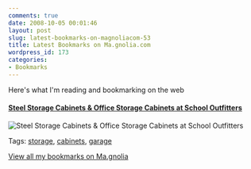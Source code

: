 ```yaml
---
comments: true
date: 2008-10-05 00:01:46
layout: post
slug: latest-bookmarks-on-magnoliacom-53
title: Latest Bookmarks on Ma.gnolia.com
wordpress_id: 173
categories:
- Bookmarks
---
```


Here's what I'm reading and bookmarking on the web

#### [Steel Storage Cabinets & Office Storage Cabinets at School Outfitters](https://www.schooloutfitters.com/catalog/default/cPath/CAT9_CAT66)

![Steel Storage Cabinets & Office Storage Cabinets at School Outfitters](http://ma.gnolia.com/bookmarks/ledalefu/thumbnail/160)

Tags: [storage](http://ma.gnolia.com/people/ivanoats/tags/storage), [cabinets](http://ma.gnolia.com/people/ivanoats/tags/cabinets), [garage](http://ma.gnolia.com/people/ivanoats/tags/garage)

[View all my bookmarks on Ma.gnolia](http://ma.gnolia.com/people/ivanoats/bookmarks)
